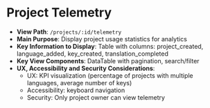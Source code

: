 # Project Telemetry

- **View Path**: `/projects/:id/telemetry`
- **Main Purpose**: Display project usage statistics for analytics
- **Key Information to Display**: Table with columns: project_created, language_added, key_created, translation_completed
- **Key View Components**: DataTable with pagination, search/filter
- **UX, Accessibility and Security Considerations**:
  - UX: KPI visualization (percentage of projects with multiple languages, average number of keys)
  - Accessibility: keyboard navigation
  - Security: Only project owner can view telemetry
